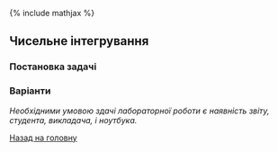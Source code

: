 {% include mathjax %}

## Чисельне інтегрування

### Постановка задачі

### Варіанти

_Необхідними умовою здачі лабораторної роботи є наявність звіту, студента, викладача, і ноутбука._

[Назад на головну](../../README.md)